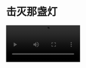 # 击灭那盏灯
<video width=40% src="http://scratch3-files.just4fun.site/switch_light.mp4" controls="controls"></video>